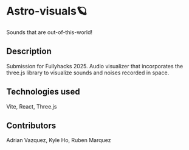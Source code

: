 # Astro-visuals🪐
Sounds that are out-of-this-world!

## Description
Submission for Fullyhacks 2025.  Audio visualizer that incorporates the three.js library to visualize sounds and noises recorded in space.

## Technologies used
Vite, React, Three.js
## Contributors
Adrian Vazquez, Kyle Ho, Ruben Marquez
